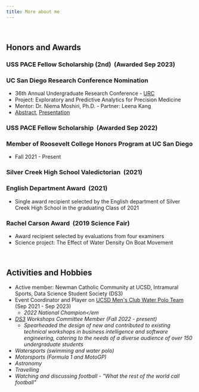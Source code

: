 ```yaml
---
title: More about me
---
```


<br>

## Honors and Awards

### <strong>USS PACE Fellow Scholarship (2nd)</strong> &nbsp;(Awarded Sep 2023)

### <strong>UC San Diego Research Conference Nomination</strong> &nbsp;

- 36th Annual Undergraduate Research Conference - [URC](https://ugresearch.ucsd.edu/conferences/urc/index.html)
- Project: Exploratory and Predictive Analytics for Precision Medicine
- Mentor: Dr. Niema Moshiri, Ph.D. - Partner: Leena Kang
- [Abstract](https://docs.google.com/document/d/16UkCG_ptWlpY3uPCGznbqmvEvIEiK-RRCa2PS1CQOdI/edit?usp=sharing), [Presentation](https://docs.google.com/presentation/d/1aqVowjzhOdr6CZl97x-Wt2LKBY4JZqP8AvenDN7Zxuw/edit?usp=sharing)

### <strong>USS PACE Fellow Scholarship</strong> &nbsp;(Awarded Sep 2022)

### <strong>Member of Roosevelt College Honors Program at UC San Diego</strong>

- Fall 2021 - Present

### <strong>Silver Creek High School Valedictorian</strong> &nbsp;(2021)

### <strong>English Department Award</strong> &nbsp;(2021)

- Single award recipient selected by the English department of Silver Creek High School in the graduating Class of 2021

### <strong>Rachel Carson Award</strong> &nbsp;(2019 Science Fair) 

- Award recipient selected by evaluations from four examiners
- Science project: The Effect of Water Density On Boat Movement

<br>

## Activities and Hobbies

- Active member: Newman Catholic Community at UCSD, Intramural Sports, Data Science Student Society (DS3)
- Event Coordinator and Player on [UCSD Men's Club Water Polo Team](https://recreation.ucsd.edu/competitive-sports/m-water-polo/) (Sep 2021 - Sep 2023)
    - <em>2022 National Champion</em
- [DS3](https://www.ds3ucsd.com/) Workshops Committee Member (Fall 2022 - present)
    - Spearheaded the design of new and contributed to existing technical workshops in business intelligence and software engineering, catering to the needs of a diverse audience of over 150 undergraduate students
- Watersports (swimming and water polo)
- Motorsports (Formula 1 and MotoGP)
- Astronomy
- Travelling
- Watching and discussing football <em>- "What the rest of the world call football"</em>
